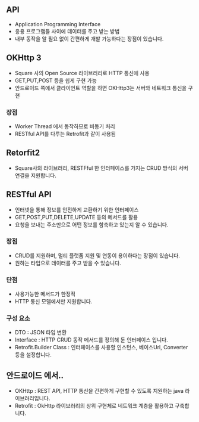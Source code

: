 
## API

- Application Programming Interface
- 응용 프로그램들 사이에 데이터를 주고 받는 방법
- 내부 동작을 알 필요 없이 간편하게 개발 가능하다는 장점이 있습니다.


## OKHttp 3

- Square 사의 Open Source 라이브러리로 HTTP 통신에 사용
- GET,PUT,POST 등을 쉽게 구현 가능 
- 안드로이드 쪽에서 클라이언트 역할을 하면 OKHttp3는 서버와 네트워크 통신을 구현

### 장점

- Worker Thread 에서 동작하므로 비동기 처리 
- RESTful API를 다루는 Retrofit과 같이 사용됨 

## Retorfit2

- Square사의 라이브러리, RESTFful 한 인터페이스를 가지는 CRUD 방식의 서버 연결을 지원합니다.

## RESTful API

- 인터넷을 통해 정보를 안전하게 교환하기 위한 인터페이스
- GET,POST,PUT,DELETE,UPDATE 등의 메서드를 활용
- 요청을 보내는 주소만으로 어떤 정보를 함축하고 있는지 알 수 있습니다.

### 장점 
- CRUD를 지원하며, 멀티 플랫폼 지원 및 연동이 용이하다는 장점이 있습니다.
- 원하는 타입으로 데이터를 주고 받을 수 있습니다.

### 단점
- 사용가능한 메서드가 한정적
- HTTP 통신 모델에서만 지원합니다.

### 구성 요소
- DTO : JSON 타입 변환
- Interface : HTTP CRUD 동작 메서드를 정의해 둔 인터페이스 입니다.
- Retrofit.Builder Class : 인터페이스를 사용할 인스턴스, 베이스Url, Converter 등을 설정합니다.

## 안드로이드 에서..

- OKHttp : REST API, HTTP 통신을 간편하게 구현할 수 있도록 지원하는 java 라이브러리입니다.
- Retrofit : OkHttp 라이브러리의 상위 구현체로 네트워크 계층을 활용하고 구축합니다.


